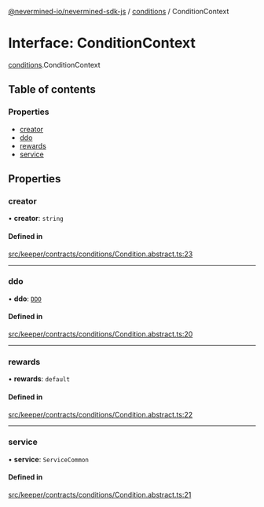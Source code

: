 [@nevermined-io/nevermined-sdk-js](../code-reference.md) / [conditions](../modules/conditions.md) / ConditionContext

# Interface: ConditionContext

[conditions](../modules/conditions.md).ConditionContext

## Table of contents

### Properties

- [creator](conditions.ConditionContext.md#creator)
- [ddo](conditions.ConditionContext.md#ddo)
- [rewards](conditions.ConditionContext.md#rewards)
- [service](conditions.ConditionContext.md#service)

## Properties

### creator

• **creator**: `string`

#### Defined in

[src/keeper/contracts/conditions/Condition.abstract.ts:23](https://github.com/nevermined-io/sdk-js/blob/b9e384c/src/keeper/contracts/conditions/Condition.abstract.ts#L23)

___

### ddo

• **ddo**: [`DDO`](../classes/DDO.md)

#### Defined in

[src/keeper/contracts/conditions/Condition.abstract.ts:20](https://github.com/nevermined-io/sdk-js/blob/b9e384c/src/keeper/contracts/conditions/Condition.abstract.ts#L20)

___

### rewards

• **rewards**: `default`

#### Defined in

[src/keeper/contracts/conditions/Condition.abstract.ts:22](https://github.com/nevermined-io/sdk-js/blob/b9e384c/src/keeper/contracts/conditions/Condition.abstract.ts#L22)

___

### service

• **service**: `ServiceCommon`

#### Defined in

[src/keeper/contracts/conditions/Condition.abstract.ts:21](https://github.com/nevermined-io/sdk-js/blob/b9e384c/src/keeper/contracts/conditions/Condition.abstract.ts#L21)
